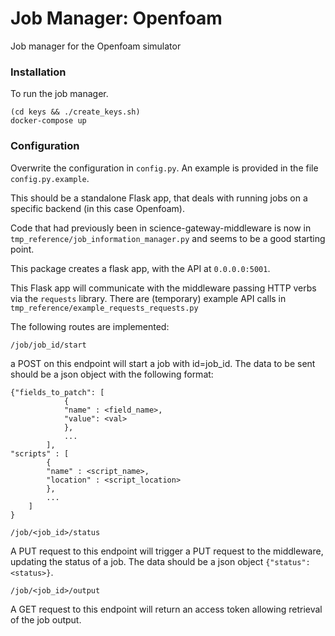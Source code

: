 # Job Manager: Openfoam

Job manager for the Openfoam simulator

### Installation

To run the job manager.

```
(cd keys && ./create_keys.sh)
docker-compose up
```

### Configuration

Overwrite the configuration in `config.py`. An example is provided in the file `config.py.example`.


This should be a standalone Flask app, that deals with running jobs on a
specific backend (in this case Openfoam).

Code that had previously been in science-gateway-middleware is now in
`tmp_reference/job_information_manager.py`
and seems to be a good starting point.


This package creates a flask app, with the API at `0.0.0.0:5001`.

This Flask app will communicate with the middleware passing HTTP verbs via the `requests` library.
There are (temporary) example API calls in `tmp_reference/example_requests_requests.py`


The following routes are implemented:
```
/job/job_id/start
```
a POST on this endpoint will start a job with id=job_id.  The
data to be sent should be a json object with the following format:
```
{"fields_to_patch": [
			{
			"name" : <field_name>,
			"value": <val>
			},
			...
		],
"scripts" : [
		{
		"name" : <script_name>,
		"location" : <script_location>
		},
		...
	]
}
```

```
/job/<job_id>/status
```
A PUT request to this endpoint will trigger a PUT request to the middleware, updating the status of a job.
The data should be a json object `{"status": <status>}`.


```
/job/<job_id>/output
```
A GET request to this endpoint will return an access token allowing retrieval of the job output.
